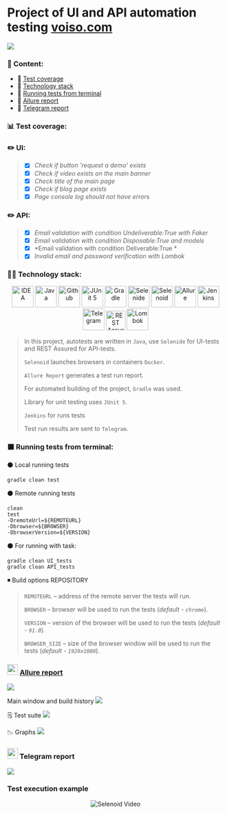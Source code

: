 # Project of UI and API automation testing <a target="_blank" href="https://voiso.com/">voiso.com</a>

![](images/voiso_main_page.png)

### :pencil: Content:
- :pushpin: [Test coverage](#bar_chart-Test-coverage)
- :pushpin: [Technology stack](#woman_technologist-Technology-stack)
- :pushpin: [Running tests from terminal](#black_large_square-Running-tests-from-terminal)
- :pushpin: [Allure report](#-Allure-report)
- :pushpin: [Telegram report](#-Telegram-report)


### :bar_chart:	Test coverage:
### :pencil2: UI:
> - [x] *Check if button 'request a demo' exists*
> - [x] *Check if video exists on the main banner*
> - [x] *Check title of the main page*
> - [x] *Check if blog page exists*
> - [x] *Page console log should not have errors*
> 
### :pencil2: API:
> - [x] *Email validation with condition Undeliverable:True with Faker*
> - [x] *Email validation with condition Disposable:True and models*
> - [x] *Email validation with condition Deliverable:True *
> - [x] *Invalid email and password verification with Lombok*


### :woman_technologist: Technology stack:
<p  align="center">
<a href="https://www.jetbrains.com/idea/"><img src="images/Intelij_IDEA.svg" width="50" height="50"  alt="IDEA" title="IntelliJ IDEA"/></a>
<a href="https://www.java.com/"><img src="images/Java.svg" width="50" height="50"  alt="Java" title="Java"/></a>
<a href="https://github.com/"><img src="images/GitHub.svg" width="50" height="50"  alt="Github" title="GitHub"/></a>
<a href="https://junit.org/junit5/"><img src="images/JUnit5.svg" width="50" height="50"  alt="JUnit 5" title="JUnit5"/></a>
<a href="https://gradle.org/"><img src="images/Gradle.svg" width="50" height="50"  alt="Gradle" title="Gradle"/></a>
<a href="https://selenide.org/"><img src="images/Selenide.svg" width="50" height="50"  alt="Selenide" title="Selenide"/></a>
<a href="https://aerokube.com/selenoid/"><img src="images/Selenoid.svg" width="50" height="50"  alt="Selenoid" title="Selenoid"/></a>
<a href="https://github.com/allure-framework/allure2"><img src="images/Allure_Report.svg" width="50" height="50"  alt="Allure" title="Allure"/></a>
<a href="https://www.jenkins.io/"><img src="images/Jenkins.svg" width="50" height="50"  alt="Jenkins" title="Jenkins"/></a>
<a href="https://www.telegram.com/"><img src="images/Telegram.svg" width="50" height="50"  alt="Telegram" title="Telegram"/></a>
<a href="https://rest-assured.io/"><img src="images/rest-assured.png" width="45" height="45"  alt="REST Assured" title="REST Assured"/></a>
<a href="https://projectlombok.org/"><img src="images/lombok.png" width="50" height="50"  alt="Lombok" title="Lombok"/></a>
</p>

> In this project, autotests are written in <code>Java</code>, use <code>Selenide</code> for UI-tests and REST Assured for API-tests.
>
> <code>Selenoid</code> launches browsers in containers <code>Docker</code>.
>
> <code>Allure Report</code> generates a test run report.
>
> For automated building of the project, <code>Gradle</code> was used.
>
> Library for unit testing uses <code>JUnit 5</code>.
>
> <code>Jenkins</code> for runs tests
>
> Test run results are sent to <code>Telegram</code>.

### :black_large_square: Running tests from terminal:
:black_circle:	Local running tests
```
gradle clean test
```
:black_circle:	Remote running tests
```
clean
test
-DremoteUrl=${REMOTEURL}
-Dbrowser=${BROWSER}
-DbrowserVersion=${VERSION}
```
:black_circle: For running with task:
```
gradle clean UI_tests
gradle clean API_tests
```

:black_medium_small_square:	Build options
REPOSITORY
> <code>REMOTEURL</code> – address of the remote server the tests will run.
>
> <code>BROWSER</code> – browser will be used to run the tests  (_default - <code>chrome</code>_).
>
> <code>VERSION</code> – version of the browser will be used to run the tests (_default - <code>91.0</code>_).
>
> <code>BROWSER_SIZE</code> – size of the browser window will be used to run the tests (_default - <code>1920x1080</code>_).

### <img src="images/Allure_Report.svg" width="25" height="25" /></a> <a target="_blank" href="https://jenkins.autotests.cloud/job/0yanna_qa_guru_11_diploma/">Allure report</a>
![](images/allure11.png)

Main window and build history
![](images/allure_report_all_tests.png)

:spiral_notepad:	Test suite
![](images/allureSuites.png)

:chart_with_downwards_trend:	Graphs
![](images/Graphs.png)

### <img src="images/Telegram.svg" width="25" height="25" /></a> Telegram report
![](images/telegram_report.png)

### Test execution example
<p align="center">
  <img title="Selenoid Video" src="images/24838d6398f7dd9febb7d1d5da55d51c.gif">
</p>